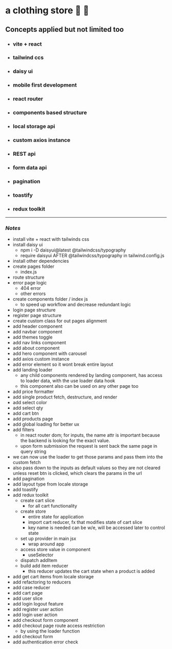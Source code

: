 <a name="custom_anchor_name"></a>

# a clothing store :shirt: :jeans:

## Concepts applied but not limited too

- ### vite + react
- ### tailwind ccs
- ### daisy ui
- ### mobile first development
- ### react router
- ### components based structure
- ### local storage api
- ### custom axios instance
- ### REST api
- ### form data api
- ### pagination
- ### toastify
- ### redux toolkit

---

### _Notes_

- install vite + react with tailwinds css
- install daisy ui
  - npm i -D daisyui@latest @tailwindcss/typography
  - require daisyui AFTER @tailwindcss/typography in tailwind.config.js
- install other dependencies
- create pages folder
  - index.js
- route structure
- error page logic
  - 404 error
  - other errors
- create components folder / index js
  - to speed up workflow and decrease redundant logic
- login page structure
- register page structure
- create custom class for out pages alignment
- add header component
- add navbar component
- add themes toggle
- add nav links component
- add about component
- add hero component with carousel
- add axios custom instance
- add error element so it wont break entire layout
- add landing loader
  - any child components rendered by landing component, has access to loader data, with the use loader data hook
  - this component also can be used on any other page too
- add price formatter
- add single product fetch, destructure, and render
- add select color
- add select qty
- add cart btn
- add products page
- add global loading for better ux
- add filters
  - in react router dom; for inputs, the name attr is important because the backend is looking for the exact value.
  - upon form submission the request is sent back the same page in query string
- we can now use the loader to get those params and pass them into the custom fetch
- also pass down to the inputs as default values so they are not cleared unless reset btn is clicked, which clears the params in the url
- add pagination
- add layout type from locale storage
- add toastify
- add redux toolkit
  - create cart slice
    - for all cart functionality
  - create store
    - entire state for application
    - import cart reducer, fx that modifies state of cart slice
    - key name is needed can be w/e, will be accessed later to control state
  - set up provider in main jsx
    - wrap around app
  - access store value in component
    - useSelector
  - dispatch addItem
  - build add item reducer
    - this reducer updates the cart state when a product is added
- add get cart items from locale storage
- add refactoring to reducers
- add case reducer
- add cart page
- add user slice
- add login logout feature
- add register user action
- add login user action
- add checkout form component
- add checkout page route access restriction
  - by using the loader function
- add checkout form
- add authentication error check
